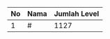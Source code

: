 | No | Nama            | Jumlah Level |
|----|-----------------|--------------|
| 1  | #    |    1127        |
